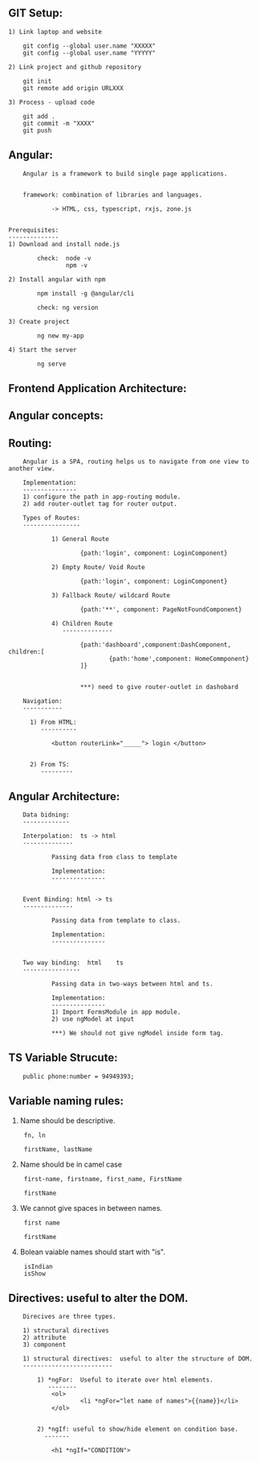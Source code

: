 
GIT Setup:  
----------

    1) Link laptop and website

        git config --global user.name "XXXXX"
        git config --global user.name "YYYYY"

    2) Link project and github repository

        git init
        git remote add origin URLXXX

    3) Process - upload code

        git add .
        git commit -m "XXXX"
        git push

Angular:
--------

        Angular is a framework to build single page applications.


        framework: combination of libraries and languages.

                -> HTML, css, typescript, rxjs, zone.js

        
    Prerequisites:
    --------------
    1) Download and install node.js

            check:  node -v
                    npm -v

    2) Install angular with npm
            
            npm install -g @angular/cli

            check: ng version

    3) Create project

            ng new my-app

    4) Start the server

            ng serve


Frontend Application Architecture:
----------------------------------


Angular concepts:
-----------------



Routing:
--------

        Angular is a SPA, routing helps us to navigate from one view to another view.

        Implementation:
        ---------------
        1) configure the path in app-routing module.
        2) add router-outlet tag for router output.

        Types of Routes:
        ----------------

                1) General Route

                        {path:'login', component: LoginComponent}

                2) Empty Route/ Void Route

                        {path:'login', component: LoginComponent}

                3) Fallback Route/ wildcard Route

                        {path:'**', component: PageNotFoundComponent}

                4) Children Route
                   --------------

                        {path:'dashboard',component:DashComponent, children:[
                                {path:'home',component: HomeCommponent}
                        ]}


                        ***) need to give router-outlet in dashobard

        Navigation:
        -----------

          1) From HTML:
             ----------

                <button routerLink="_____"> login </button>            
                

          2) From TS:
             ---------









Angular Architecture:
---------------------

        Data bidning:
        -------------

        Interpolation:  ts -> html
        --------------

                Passing data from class to template

                Implementation:
                ---------------


        Event Binding: html -> ts
        --------------

                Passing data from template to class.

                Implementation:
                --------------- 


        Two way binding:  html    ts
        ----------------

                Passing data in two-ways between html and ts.

                Implementation:
                ---------------
                1) Import FormsModule in app module.
                2) use ngModel at input

                ***) We should not give ngModel inside form tag.

        
TS Variable Strucute:
---------------------
        public phone:number = 94949393;
Variable naming rules:
-----------------------

1) Name should be descriptive.

        fn, ln 

        firstName, lastName

2) Name should be in camel case

        first-name, firstname, first_name, FirstName

        firstName

3) We cannot give spaces in between names.

        first name  

        firstName

4) Bolean vaiable names should start with "is".

        isIndian
        isShow

Directives:  useful to alter the DOM.
-----------

        Direcives are three types.

        1) structural directives 
        2) attribute    
        3) component

        1) structural directives:  useful to alter the structure of DOM.
        -------------------------

            1) *ngFor:  Useful to iterate over html elements.
               --------
                <ol>
                        <li *ngFor="let name of names">{{name}}</li>
                </ol>


            2) *ngIf: useful to show/hide element on condition base.
              -------

                <h1 *ngIf="CONDITION">









                